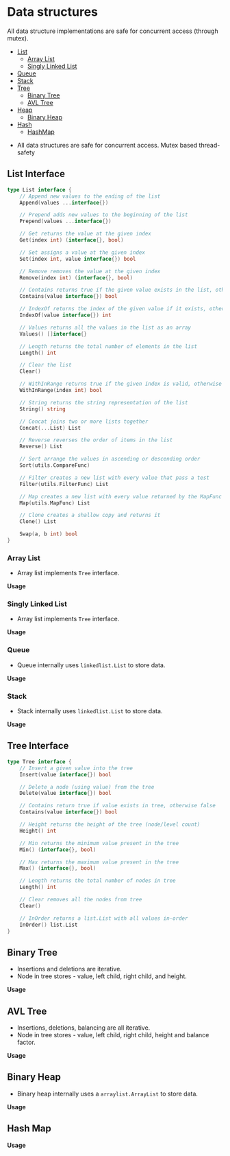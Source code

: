 # Data structures
All data structure implementations are safe for concurrent access (through mutex).

- [List ](https://github.com/praveen001/ds/blob/master/README.md#list-interface)
	- [Array List](https://github.com/praveen001/ds/blob/master/README.md#array-list)
	- [Singly Linked List](https://github.com/praveen001/ds/blob/master/README.md#singly-linked-list)
- [Queue](https://github.com/praveen001/ds/blob/master/README.md#queue)
- [Stack](https://github.com/praveen001/ds/blob/master/README.md#stack)
- [Tree](https://github.com/praveen001/ds/blob/master/README.md#tree-interface)
	- [Binary Tree](https://github.com/praveen001/ds/blob/master/README.md#binary-tree)
	- [AVL Tree](https://github.com/praveen001/ds/blob/master/README.md#avl-tree)
- [Heap]()
	- [Binary Heap](https://github.com/praveen001/ds/blob/master/README.md#binary-heap)
- [Hash]()
	- [HashMap](https://github.com/praveen001/ds/blob/master/README.md#hash-map)
		
* All data structures are safe for concurrent access. Mutex based thread-safety

## List Interface

```go
type List interface {
	// Append new values to the ending of the list
	Append(values ...interface{})

	// Prepend adds new values to the beginning of the list
	Prepend(values ...interface{})

	// Get returns the value at the given index
	Get(index int) (interface{}, bool)

	// Set assigns a value at the given index
	Set(index int, value interface{}) bool

	// Remove removes the value at the given index
	Remove(index int) (interface{}, bool)

	// Contains returns true if the given value exists in the list, otherwise false
	Contains(value interface{}) bool

	// IndexOf returns the index of the given value if it exists, otherwise it returns -1
	IndexOf(value interface{}) int

	// Values returns all the values in the list as an array
	Values() []interface{}

	// Length returns the total number of elements in the list
	Length() int

	// Clear the list
	Clear()

	// WithInRange returns true if the given index is valid, otherwise false
	WithInRange(index int) bool

	// String returns the string representation of the list
	String() string

	// Concat joins two or more lists together
	Concat(...List) List

	// Reverse reverses the order of items in the list
	Reverse() List

	// Sort arrange the values in ascending or descending order
	Sort(utils.CompareFunc)

	// Filter creates a new list with every value that pass a test
	Filter(utils.FilterFunc) List

	// Map creates a new list with every value returned by the MapFunc
	Map(utils.MapFunc) List

	// Clone creates a shallow copy and returns it
	Clone() List

	Swap(a, b int) bool
}

```

### Array List
  - Array list implements `Tree` interface.
 
**Usage**

### Singly Linked List
  - Array list implements `Tree` interface.
  
**Usage**

### Queue
  - Queue internally uses `linkedlist.List` to store data.

**Usage**

### Stack
  - Stack internally uses `linkedlist.List` to store data.
  
**Usage**

## Tree Interface

```go
type Tree interface {
	// Insert a given value into the tree
	Insert(value interface{}) bool

	// Delete a node (using value) from the tree
	Delete(value interface{}) bool

	// Contains return true if value exists in tree, otherwise false
	Contains(value interface{}) bool

	// Height returns the height of the tree (node/level count)
	Height() int

	// Min returns the minimum value present in the tree
	Min() (interface{}, bool)

	// Max returns the maximum value present in the tree
	Max() (interface{}, bool)

	// Length returns the total number of nodes in tree
	Length() int

	// Clear removes all the nodes from tree
	Clear()

	// InOrder returns a list.List with all values in-order
	InOrder() list.List
}

```

## Binary Tree
  - Insertions and deletions are iterative. 
  - Node in tree stores - value, left child, right child, and height.

**Usage**

## AVL Tree
  - Insertions, deletions, balancing are all iterative.
  - Node in tree stores - value, left child, right child, height and balance factor.

**Usage**

## Binary Heap
  - Binary heap internally uses a `arraylist.ArrayList` to store data.
  
**Usage**

## Hash Map
**Usage**

